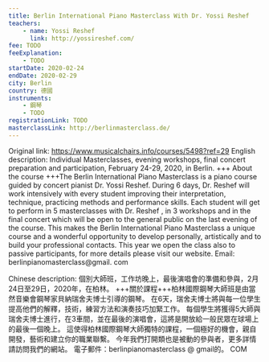 ```yaml
---
title: Berlin International Piano Masterclass With Dr. Yossi Reshef
teachers:
	- name: Yossi Reshef
	  link: http://yossireshef.com/
fee: TODO
feeExplanation: 
	- TODO
startDate: 2020-02-24
endDate: 2020-02-29
city: Berlin
country: 德國
instruments:
	- 鋼琴
	- TODO
registrationLink: TODO
masterclassLink: http://berlinmasterclass.de/
---
```

Original link: https://www.musicalchairs.info/courses/5498?ref=29
English description:
Individual Masterclasses, evening workshops, final concert preparation and participation, February 24-29, 2020, in Berlin.
+++ About the course +++The Berlin International Piano Masterclass is a piano course guided by concert pianist Dr.
 Yossi Reshef.
 During 6 days, Dr.
 Reshef will work intensively with every student improving their interpretation, technique, practicing methods and performance skills.
 Each student will get to perform in 5 masterclasses with Dr.
 Reshef , in 3 workshops and in the final concert which will be open to the general public on the last evening of the course.
 This makes the Berlin International Piano Masterclass a unique course and a wonderful opportunity to develop personally, artistically and to build your professional contacts.
This year we open the class also to passive participants, for more details please visit our website.
 Email: berlinpianomasterclass@gmail.
com

Chinese description:
個別大師班，工作坊晚上，最後演唱會的準備和參與，2月24日至29日，2020年，在柏林。
 +++關於課程+++柏林國際鋼琴大師班是由當然音樂會鋼琴家貝納瑞舍夫博士引導的鋼琴。
在6天，瑞舍夫博士將與每一位學生提高他們的解釋，技術，練習方法和演奏技巧加緊工作。
每個學生將獲得5大師與瑞舍夫博士進行，在3車間，並在最後的演唱會，這將是開放給一般民眾在球場上的最後一個晚上。
這使得柏林國際鋼琴大師獨特的課程，一個極好的機會，親自開發，藝術和建立你的職業聯繫。
今年我們打開類也是被動的參與者，更多詳情請訪問我們的網站。
電子郵件：berlinpianomasterclass @ gmail的。
 COM
